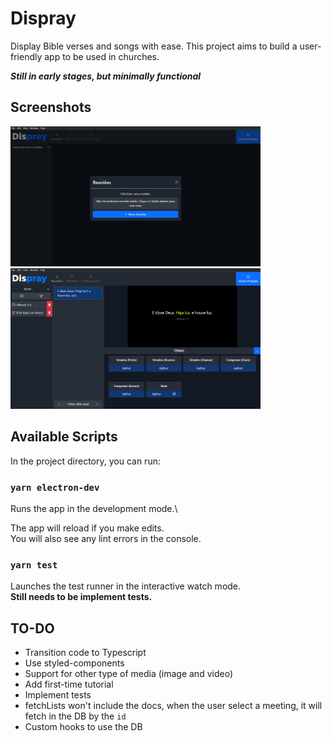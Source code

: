 # Dispray

Display Bible verses and songs with ease. This project aims to build a user-friendly app to be used in churches.

_**Still in early stages, but minimally functional**_

## Screenshots

<img src="design-system/screenshots/init.png" width="400" alt="Screen with a modal asking user to create new meeting">
<img src="design-system/screenshots/meeting.png" width="400" alt="Meeting screen displaying list of items, selected verse and displaying a preview of the verse, with themes option below">

## Available Scripts

In the project directory, you can run:

### `yarn electron-dev`

Runs the app in the development mode.\

The app will reload if you make edits.\
You will also see any lint errors in the console.

### `yarn test`

Launches the test runner in the interactive watch mode.\
**Still needs to be implement tests.**

## TO-DO

- Transition code to Typescript
- Use styled-components
- Support for other type of media (image and video)
- Add first-time tutorial
- Implement tests
- fetchLists won't include the docs, when the user select a meeting, it will fetch in the DB by the `id`
- Custom hooks to use the DB
